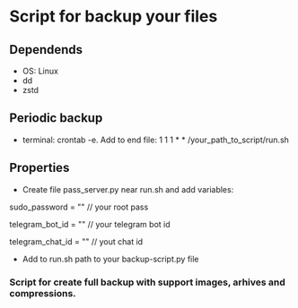 # Script for backup your files

## Dependends
- OS: Linux
- dd
- zstd

## Periodic backup
- terminal: crontab -e. Add to end file: 1 1 1 * * /your_path_to_script/run.sh

## Properties
- Create file pass_server.py near run.sh and add variables:

sudo_password = "" // your root pass

telegram_bot_id = "" // your telegram bot id

telegram_chat_id = "" // yout chat id

- Add to run.sh path to your backup-script.py file


### Script for create full backup with support images, arhives and compressions.
